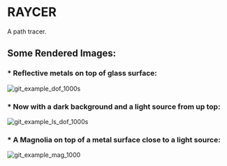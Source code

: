 # RAYCER
A path tracer.

## Some Rendered Images:

### * Reflective metals on top of glass surface:

![git_example_dof_1000s](https://github.com/aritra0227/RAYCER/assets/54759130/8023a3d1-0680-49cd-ba78-19d1a5817314)

### * Now with a dark background and a light source from up top:
  
![git_example_ls_dof_1000s](https://github.com/aritra0227/RAYCER/assets/54759130/5ea89f13-e33e-41e7-b01b-b1225ffc96c3)

### * A Magnolia on top of a metal surface close to a light source:

![git_example_mag_1000](https://github.com/aritra0227/RAYCER/assets/54759130/96f8cfec-1d45-46ab-a733-1c6a89e1e0d7)
